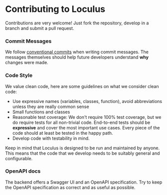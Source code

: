 # Contributing to Loculus

Contributions are very welcome! Just fork the repository, develop in a branch and submit a pull request.

### Commit Messages

We follow [conventional commits](https://www.conventionalcommits.org) when writing commit messages.
  The messages themselves should help future developers understand __why__ changes were made.

### Code Style

We value clean code, here are some guidelines on what we consider clean code:
* Use expressive names (variables, classes, function), avoid abbreviations unless they are really common sense
* Small functions and classes
* Reasonable test coverage: We don't require 100% test coverage, but we do require tests for all non-trivial code.
  End-to-end tests should be __expressive__ and cover the most important use cases.
  Every piece of the code should at least be tested in the happy path.
* Develop code with testability in mind.

Keep in mind that Loculus is designed to be run and maintained by anyone. 
This means that the code that we develop needs to be suitably general and configurable.

### OpenAPI docs

The backend offers a Swagger UI and an OpenAPI specification.
Try to keep the OpenAPI specification as correct and as useful as possible.
